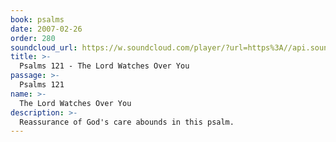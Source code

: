 ```yaml
---
book: psalms
date: 2007-02-26
order: 280
soundcloud_url: https://w.soundcloud.com/player/?url=https%3A//api.soundcloud.com/tracks/
title: >-
  Psalms 121 - The Lord Watches Over You
passage: >-
  Psalms 121
name: >-
  The Lord Watches Over You
description: >-
  Reassurance of God's care abounds in this psalm.
---
```


